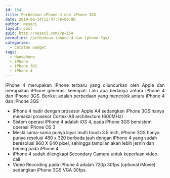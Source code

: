 ```yaml
---
id: 154
title: Perbedaan iPhone 4 dan iPhone 3GS
date: 2010-06-14T13:47:48+00:00
author: Nesaci
layout: post
guid: http://nesaci.com/?p=154
permalink: /perbedaan-iphone-4-dan-iphone-3gs/
categories:
  - Catatan Gadget
tags:
  - Handphone
  - iPhone
  - iPhone 3GS
  - iPhone 4
---
```

<p style="text-align: justify;">
  iPhone 4 merupakan iPhone terbaru yang diluncurkan oleh Apple dan merupakan iPhone generasi keempat. Lalu apa bedanya antara iPhone 4 dan iPhone 3GS. Berikut adalah perbedaan yang mencolok antara iPhone 4 dan iPhone 3GS
</p>

  * iPhone 4 hadir dengan prosesor Apple A4 sedangkan iPhone 3GS hanya memakai prosesor Cortex-A8 architecture (600MHz)
  * Sistem operasi iPhone 4 adalah iOS 4, pada iPhone 3GS bersistem operasi iPhone OS 3
  * Meski sama-sama punya layar multi touch 3.5 inch, iPhone 3GS hanya punya resolusi 480 x 320 berbeda jauh dengan iPhone 4 yang sudah beresolusi 960 X 640 pixel, sehingga tampilan akan lebih jernih dan bening pada iPhone 4
  * iPhone 4 sudah dilengkapi Secondary Camera untuk keperluan video call
  * Video Recording pada iPhone 4 adalah 720p 30fps (optional iMovie) sedangkan iPhone 3GS VGA 30fps.
